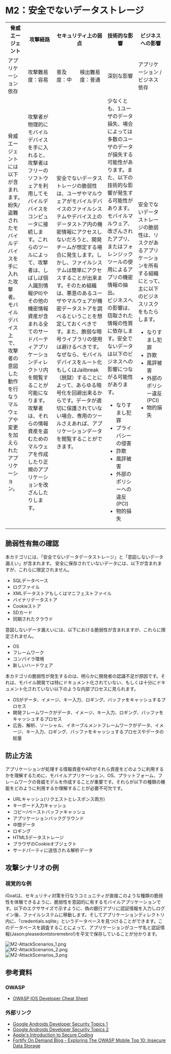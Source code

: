 # M2：安全でないデータストレージ

<table>
 <tr>
  <th>脅威エージェント</th>
  <th>攻撃経路</th>
  <th colspan="2">セキュリティ上の弱点</th>
  <th>技術的な影響</th>
  <th>ビジネスへの影響</th>
 </tr>
 <tr>
  <td>アプリケーション依存 </td>
  <td>攻撃難易度：容易</td>
  <td>普及度：中</td>
  <td>検出難易度：普通</td>
  <td>深刻な影響</td>
  <td>アプリケーション / ビジネス依存</td>
 </tr>
 <tr>
  <td>脅威エージェントには以下が含まれます。<br>
   紛失/盗難されたモバイルデバイスを手に入れた攻撃者。モバイルデバイス上で、攻撃者の意図した動作を行なうマルウェアや変更を加えられたアプリケーション。</td>
  <td>攻撃者が物理的にモバイルデバイスを手に入れると、攻撃者はフリーのソフトウェアを利用してモバイルデバイスをコンピュータに接続します。これらのツールによって、攻撃者は、しばしば個人識別情報(PII)やその他の機密情報資産が含まれる全てのサードパーティアプリケーションディレクトリ内を閲覧することが可能になります。攻撃者は、それらの情報資産を盗むためのマルウェアを作成したり正規のアプリケーションを改ざんしたりします。</td>
  <td colspan="2">安全でないデータストレージの脆弱性は、ユーザやマルウェアがモバイルデバイスのファイルシステムやデバイス上のデータストア内の機密情報にアクセスしないだろうと、開発チームが想定する場合に発生します。しかし、ファイルシステムは簡単にアクセスすることが出来ます。そのため組織は、悪意のあるユーザやマルウェアが機密データストアを調べるということを想定しておくべきです。また、脆弱な暗号ライブラリの使用は避けるべきです。なぜなら、モバイルデバイスをルート化もしくはJailbreak（脱獄）することによって、あらゆる暗号化を回避出来るからです。データが適切に保護されていない場合、専用のツールさえあれば、アプリケーションデータを閲覧することができます。</td>
  <td>少なくとも、1ユーザのデータ損失、場合によっては多数のユーザのデータが損失する可能性があります。また、以下の技術的な影響が発生する可能性があります。<br>
   モバイルマルウェア、改ざんされたアプリ、またはフォレンジックツールの使用によるアプリの機密情報の抽出。<br>
   ビジネスへの影響は、窃取された情報の性質に依存します。安全でないデータは以下のビジネスへの影響につながる可能性があります。
   <ul>
    <li> なりすまし犯罪</li>
    <li> プライバシーの侵害</li>
    <li> 詐欺</li>
    <li> 風評被害</li>
    <li> 外部のポリシーへの違反(PCI)</li>
    <li> 物的損失</li>
   </ul>
  </td>
  <td>安全でないデータストレージの脆弱性は、リスクがあるアプリケーションを所有する組織にとって、主に以下のビジネスリスクをもたらします。
   <ul>
    <li> なりすまし犯罪</li>
    <li> 詐欺</li>
    <li> 風評被害</li>
    <li> 外部のポリシー違反(PCI)</li>
    <li> 物的損失</li>
   </ul>
  </td>
 </tr>
</table>


## 脆弱性有無の確認
本カテゴリには、「安全でないデータデータストレージ」と「意図しないデータ漏えい」が含まれます。
安全に保存されていないデータには、以下が含まれますが、これらに限定されません。
 - SQLデータベース
 - ログファイル
 - XMLデータストアもしくはマニフェストファイル
 - バイナリデータストア
 - Cookieストア
 - SDカード
 - 同期されたクラウド

意図しないデータ漏えいには、以下における脆弱性が含まれますが、これらに限定されません。
 - OS
 - フレームワーク
 - コンパイラ環境
 - 新しいハードウェア

本カテゴリの脆弱性が発生するのは、明らかに開発者の認識不足が原因です。それは、モバイル開発では特にドキュメント化されていない、もしくは十分にドキュメント化されていない以下のような内部プロセスに見られます。
 - OSがデータ、イメージ、キー入力、ロギング、バッファをキャッシュするプロセス
 - 開発フレームワークがデータ、イメージ、キー入力、ロギング、バッファをキャッシュするプロセス
 - 広告、解析、ソーシャル、イネーブルメントフレームワークがデータ、イメージ、キー入力、ロギング、バッファをキャッシュするプロセスやデータの総量

## 防止方法
アプリケーションが処理する情報資産やAPIがそれら資産をどのように利用するかを理解するために、モバイルアプリケーション、OS、プラットフォーム、フレームワークの脅威モデルを作成することが重要です。それらが以下の種類の機能をどのように利用するか理解することが必要不可欠です。
 - URLキャッシュ(リクエストとレスポンス両方)
 - キーボード入力キャッシュ
 - コピー/ペーストバッファキャッシュ
 - アプリケーションバックグラウンド
 - 中間データ
 - ロギング
 - HTML5データストレージ
 - ブラウザのCookieオブジェクト
 - サードパーティに送信される解析データ

## 攻撃シナリオの例
### 視覚的な例
iGoatは、セキュリティ対策を行なうコミュニティが直接このような種類の脆弱性を体験できるように、脆弱性を意図的に有するモバイルアプリケーションです。以下のエクササイズで示すように、偽の銀行アプリに認証情報を入力しログイン後、ファイルシステムに移動します。そしてアプリケーションディレクトリ内に、「credentials.sqlite」というデータベースを見つけることができます。このデータベースを調査することによって、アプリケーションがユーザ名と認証情報(Jason:pleasedontstoremebro!)を平文で保存していることが分かります。

![M2-AttackScenarios_1.png](img/M2-AttackScenarios_1.png)<br>
![M2-AttackScenarios_2.png](img/M2-AttackScenarios_2.png)<br>
![M2-AttackScenarios_3.png](img/M2-AttackScenarios_3.png)<br>


## 参考資料
### OWASP
 - [OWASP IOS Developer Cheat Sheet](https://www.owasp.org/index.php/IOS_Developer_Cheat_Sheet)

### 外部リンク
 - [Google Androids Developer Security Topics 1 ](http://source.android.com/tech/security/)
 - [Google Androids Developer Security Topics 2 ](http://developer.android.com/training/articles/security-tips.html)
 - [Apple's Introduction to Secure Coding](https://developer.apple.com/library/mac/)
 - [Fortify On Demand Blog - Exploring The OWASP Mobile Top 10: Insecure Data Storage](http://h30499.www3.hp.com/t5/Application-Security-Fortify-on/Exploring-The-OWASP-Mobile-Top-10-M1-Insecure-Data-Storage/ba-p/5904609)
